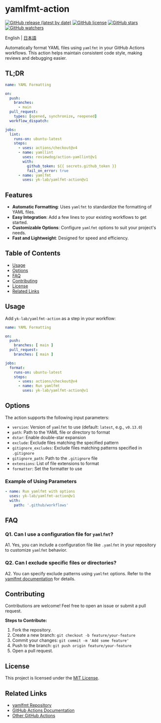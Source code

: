 # yamlfmt-action

[![GitHub release (latest by date)](https://img.shields.io/github/v/release/yk-lab/yamlfmt-action?style=for-the-badge)](https://github.com/yk-lab/yamlfmt-action/releases)
[![GitHub license](https://img.shields.io/github/license/yk-lab/yamlfmt-action?style=for-the-badge)](https://github.com/yk-lab/yamlfmt-action?tab=MIT-1-ov-file#readme)
[![GitHub stars](https://img.shields.io/github/stars/yk-lab/yamlfmt-action?style=for-the-badge)](https://github.com/yk-lab/yamlfmt-action/stargazers)
[![GitHub watchers](https://img.shields.io/github/watchers/yk-lab/yamlfmt-action?style=for-the-badge)](https://github.com/yk-lab/yamlfmt-action/watchers)

English | [日本語](README.ja.md)

Automatically format YAML files using `yamlfmt` in your GitHub Actions workflows. This action helps maintain consistent code style, making reviews and debugging easier.

## TL;DR

```yaml
name: YAML Formatting

on:
  push:
    branches:
      - main
  pull_request:
    types: [opened, synchronize, reopened]
  workflow_dispatch:

jobs:
  lint:
    runs-on: ubuntu-latest
    steps:
      - uses: actions/checkout@v4
      - name: yamllint
        uses: reviewdog/action-yamllint@v1
        with:
          github_token: ${{ secrets.github_token }}
          fail_on_error: true
      - name: yamlfmt
        uses: yk-lab/yamlfmt-action@v1
```

## Features

- **Automatic Formatting**: Uses `yamlfmt` to standardize the formatting of YAML files.
- **Easy Integration**: Add a few lines to your existing workflows to get started.
- **Customizable Options**: Configure `yamlfmt` options to suit your project's needs.
- **Fast and Lightweight**: Designed for speed and efficiency.

## Table of Contents

- [Usage](#usage)
- [Options](#options)
- [FAQ](#faq)
- [Contributing](#contributing)
- [License](#license)
- [Related Links](#related-links)

## Usage

Add `yk-lab/yamlfmt-action` as a step in your workflow:

```yaml
name: YAML Formatting

on:
  push:
    branches: [ main ]
  pull_request:
    branches: [ main ]

jobs:
  format:
    runs-on: ubuntu-latest
    steps:
      - uses: actions/checkout@v4
      - name: Run yamlfmt
        uses: yk-lab/yamlfmt-action@v1
```

## Options

The action supports the following input parameters:

- `version`: Version of `yamlfmt` to use (default: `latest`, e.g., `v0.13.0`)
- `path`: Path to the YAML file or directory to format
- `dstar`: Enable double-star expansion
- `exclude`: Exclude files matching the specified pattern
- `gitignore_excludes`: Exclude files matching patterns specified in `.gitignore`
- `gitignore_path`: Path to the `.gitignore` file
- `extensions`: List of file extensions to format
- `formatter`: Set the formatter to use

### Example of Using Parameters

```yaml
- name: Run yamlfmt with options
  uses: yk-lab/yamlfmt-action@v1
  with:
    path: '.github/workflows'
```

## FAQ

### Q1. Can I use a configuration file for `yamlfmt`?

A1. Yes, you can include a configuration file like `.yamlfmt` in your repository to customize `yamlfmt` behavior.

### Q2. Can I exclude specific files or directories?

A2. You can specify exclude patterns using `yamlfmt` options. Refer to the [yamlfmt documentation](https://github.com/google/yamlfmt) for details.

## Contributing

Contributions are welcome! Feel free to open an issue or submit a pull request.

**Steps to Contribute:**

1. Fork the repository.
2. Create a new branch: `git checkout -b feature/your-feature`
3. Commit your changes: `git commit -m 'Add some feature'`
4. Push to the branch: `git push origin feature/your-feature`
5. Open a pull request.

## License

This project is licensed under the [MIT License](LICENSE).

## Related Links

- [yamlfmt Repository](https://github.com/google/yamlfmt)
- [GitHub Actions Documentation](https://docs.github.com/en/actions)
- [Other GitHub Actions](https://github.com/marketplace?type=actions)
